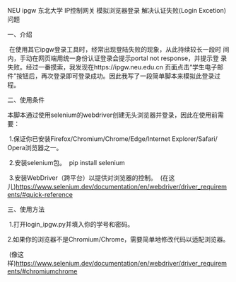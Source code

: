 NEU ipgw 东北大学 IP控制网关 模拟浏览器登录 解决认证失败(Login Excetion)问题

一、介绍

​    在使用其它ipgw登录工具时，经常出现登陆失败的现象，从此持续较长一段时
间内，手动在网页端用统一身份认证登录会提示portal not response，并提示登
录失败。经过一番摸索，我发现在https://ipgw.neu.edu.cn 页面点击“学生电子邮
件”按钮后，再次登录即可登录成功。因此我写了一段简单脚本来模拟此登录过程。



二、使用条件

​    本脚本通过使用selenium的webdriver创建无头浏览器并登录，因此在使用前需要：

​    1.保证你已安装Firefox/Chromium/Chrome/Edge/Internet Explorer/Safari/
Opera浏览器之一。

​    2.安装selenium包。
​      pip install selenium

​    3.安装WebDriver（跨平台）以提供对浏览器的控制。
​      (在这儿)https://www.selenium.dev/documentation/en/webdriver/driver_requirements/#quick-reference



三、使用方法

​    1.打开login_ipgw.py并填入你的学号和密码。

​    2.如果你的浏览器不是Chromium/Chrome，需要简单地修改代码以适配浏览器。

​      (像这样)https://www.selenium.dev/documentation/en/webdriver/driver_requirements/#chromiumchrome
